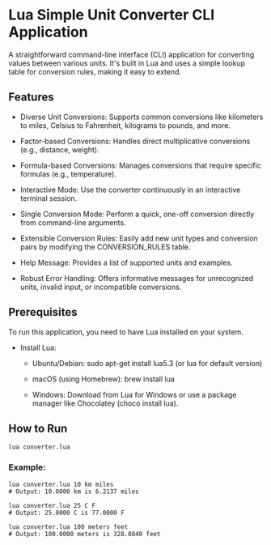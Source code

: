 # Lua Simple Unit Converter CLI Application

A straightforward command-line interface (CLI) application for converting values between various units. It's built in Lua and uses a simple lookup table for conversion rules, making it easy to extend.

## Features
- Diverse Unit Conversions: Supports common conversions like kilometers to miles, Celsius to Fahrenheit, kilograms to pounds, and more.

- Factor-based Conversions: Handles direct multiplicative conversions (e.g., distance, weight).

- Formula-based Conversions: Manages conversions that require specific formulas (e.g., temperature).

- Interactive Mode: Use the converter continuously in an interactive terminal session.

- Single Conversion Mode: Perform a quick, one-off conversion directly from command-line arguments.

- Extensible Conversion Rules: Easily add new unit types and conversion pairs by modifying the CONVERSION_RULES table.

- Help Message: Provides a list of supported units and examples.

- Robust Error Handling: Offers informative messages for unrecognized units, invalid input, or incompatible conversions.

## Prerequisites
To run this application, you need to have Lua installed on your system.

- Install Lua:

  - Ubuntu/Debian: sudo apt-get install lua5.3 (or lua for default version)

  - macOS (using Homebrew): brew install lua

  - Windows: Download from Lua for Windows or use a package manager like Chocolatey (choco install lua).

## How to Run

```text
lua converter.lua
```
### Example:
```text
lua converter.lua 10 km miles
# Output: 10.0000 km is 6.2137 miles

lua converter.lua 25 C F
# Output: 25.0000 C is 77.0000 F

lua converter.lua 100 meters feet
# Output: 100.0000 meters is 328.0840 feet
```
